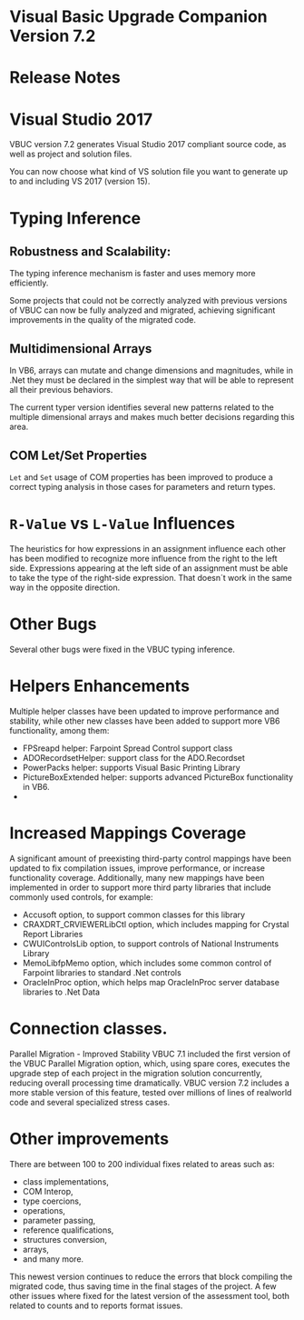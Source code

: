 # Visual Basic Upgrade Companion Version 7.2

# Release Notes

# Visual Studio 2017
VBUC version 7.2 generates Visual Studio 2017 compliant source code, as well as project and solution files.

You can now choose what kind of VS solution file you want to generate up to and including VS 2017 (version 15).

# Typing Inference

## Robustness and Scalability:

The typing inference mechanism is faster and uses memory more efficiently.

Some projects that
could not be correctly analyzed with previous versions of VBUC can now be fully analyzed and migrated, achieving significant improvements in the quality of the migrated code.

## Multidimensional Arrays
In VB6, arrays can mutate and change dimensions and magnitudes, while in .Net they must be declared in the simplest way that will be able to represent all their previous behaviors.

The current typer version identifies several new patterns related to the multiple dimensional arrays and makes much better decisions regarding this area.

## COM Let/Set Properties

`Let` and `Set` usage of COM properties has been improved to produce a correct typing analysis in those cases for parameters and return types.

# `R-Value` vs `L-Value` Influences
The heuristics for how expressions in an assignment influence each other has been modified to recognize more influence from the right to the left side. Expressions appearing at the left side of
an assignment must be able to take the type of the right-side expression. That doesn´t work in the same way in the opposite direction.

# Other Bugs
Several other bugs were fixed in the VBUC typing inference.

# Helpers Enhancements
Multiple helper classes have been updated to improve performance and stability, while other new
classes have been added to support more VB6 functionality, among them:

- FPSreapd helper: Farpoint Spread Control support class
- ADORecordsetHelper: support class for the ADO.Recordset
- PowerPacks helper: supports Visual Basic Printing Library
- PictureBoxExtended helper: supports advanced PictureBox functionality in VB6.
- 
# Increased Mappings Coverage
A significant amount of preexisting third-party control mappings have been updated to fix
compilation issues, improve performance, or increase functionality coverage. Additionally, many
new mappings have been implemented in order to support more third party libraries that include
commonly used controls, for example:
- Accusoft option, to support common classes for this library
- CRAXDRT_CRVIEWERLibCtl option, which includes mapping for Crystal Report Libraries
- CWUIControlsLib option, to support controls of National Instruments Library
- MemoLibfpMemo option, which includes some common control of Farpoint libraries to
standard .Net controls
- OracleInProc option, which helps map OracleInProc server database libraries to .Net Data
  
# Connection classes.
Parallel Migration - Improved Stability
VBUC 7.1 included the first version of the VBUC Parallel Migration option, which, using spare cores,
executes the upgrade step of each project in the migration solution concurrently, reducing overall
processing time dramatically.
VBUC version 7.2 includes a more stable version of this feature, tested over millions of lines of realworld code and several specialized stress cases.

# Other improvements
There are between 100 to 200 individual fixes related to areas such as:
- class implementations,
- COM Interop,
- type coercions,
- operations,
- parameter passing,
- reference qualifications,
- structures conversion,
- arrays, 
- and many more.

This newest version continues to reduce the errors that block compiling the migrated code, thus saving time in the final stages of the project.
A few other issues where fixed for the latest version of the assessment tool, both related to counts and to reports format issues.
 